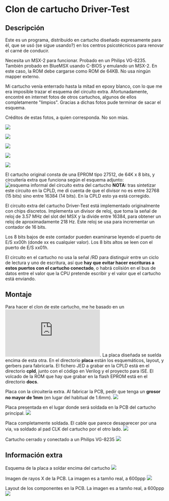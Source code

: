 # Clon de cartucho Driver-Test
## Descripción
Este es un programa, distribuido en cartucho diseñado expresamente para él, que se usó (se sigue usando?) en los centros psicotécnicos para renovar el carné de conducir.

Necesita un MSX-2 para funcionar. Probado en un Philips VG-8235. También probado en BlueMSX usando C-BIOS y emulando un MSX-2. En este caso, la ROM debe cargarse como ROM de 64KB. No usa ningún mapper externo.

Mi cartucho venía enterrado hasta la mitad en epoxy blanco, con lo que me era imposible trazar el esquema del circuito extra. Afortunadamente, encontré en internet fotos de otros cartuchos, algunos de ellos completamente "limpios". Gracias a dichas fotos pude terminar de sacar el esquema.

Créditos de estas fotos, a quien corresponda. No son mías.

![](docs/cartucho_cara_componentes.jpg)

![](docs/cartucho_cara_pistas.jpg)

![](docs/msx2_driver_test_7.jpg)

![](docs/otro_cara_comp.jpg)

![](docs/otro_cara_pistas.jpg)

El cartucho original consta de una EPROM tipo 27512, de 64K x 8 bits, y circuitería extra que funciona según el esquema adjunto:
![esquema informal del circuito extra del cartucho](docs/esquema_circuito_driver_test.jpg)
**NOTA:** tras sintetizar este circuito en la CPLD, me di cuenta de que el divisor no es entre 32768 (15 bits) sino entre 16384 (14 bits). En la CPLD esto ya está corregido.

El circuito extra del cartucho Driver-Test está implementado originalmente con chips discretos. Implementa un divisor de reloj, que toma la señal de reloj de 3.57 MHz del slot del MSX y la divide entre 16384, para obtener un reloj de aproximadamente 218 Hz. Este reloj se usa para incrementar un contador de 16 bits.

Los 8 bits bajos de este contador pueden examinarse leyendo el puerto de E/S xx00h (donde xx es cualquier valor). Los 8 bits altos se leen con el puerto de E/S xx01h.

El circuito en el cartucho no usa la señal /RD para distinguir entre un ciclo de lectura y uno de escritura, así que **hay que evitar hacer escrituras a estos puertos con el cartucho conectado**, o habrá colisión en el bus de datos entre el valor que la CPU pretende escribir y el valor que el cartucho está enviando.

## Montaje

Para hacer el clon de este cartucho, me he basado en un ![kit estándar para hacer cartuchos de MSX](https://www.ebsoft.fr/shop/es/home/28-msx-cartridge-kit-16-64k.html). La placa diseñada se suelda encima de esta otra. En el directorio **placa** están los esquemáticos, layout, y gerbers para fabricarla. El fichero JED a grabar en la CPLD está en el directorio **cpld**, junto con el código en Verilog y el proyecto para ISE. El volcado de la ROM que hay que grabar en la flash EPROM está en el directorio **docs**.

Placa con la circuitería extra. Al fabricar la PCB, pedir que tenga un **grosor no mayor de 1mm** (en lugar del habitual de 1.6mm).
![](docs/placa.jpg)

Placa presentada en el lugar donde será soldada en la PCB del cartucho principal.
![](docs/placa_puesta_encima_cartucho.jpg)

Placa completamente soldada. El cable que parece desaparecer por una via, va soldado al pad CLK del cartucho por el otro lado.
![](docs/placa_soldada.jpg)

Cartucho cerrado y conectado a un Philips VG-8235
![](docs/cartucho_clon_funcionando.jpg)

## Información extra

Esquema de la placa a soldar encima del cartucho
![](placa/esquematico.png)

Imagen de rayos X de la PCB. La imagen es a tamño real, a 600ppp
![](placa/placa.png)

Layout de los componentes en la PCB. La imagen es a tamño real, a 600ppp
![](placa/layout_placa.png)
